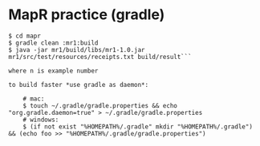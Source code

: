 MapR practice (gradle)
======================
```shell $ git clone https://github.com/daggerok/mapr.git --depth=1
$ cd mapr
$ gradle clean :mr1:build
$ java -jar mr1/build/libs/mr1-1.0.jar mr1/src/test/resources/receipts.txt build/result```

where n is example number

to build faster *use gradle as daemon*:
    
    # mac:
    $ touch ~/.gradle/gradle.properties && echo "org.gradle.daemon=true" > ~/.gradle/gradle.properties
    # windows:
    $ (if not exist "%HOMEPATH%/.gradle" mkdir "%HOMEPATH%/.gradle") && (echo foo >> "%HOMEPATH%/.gradle/gradle.properties")
